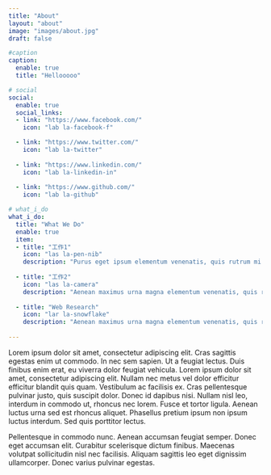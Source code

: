 ```yaml
---
title: "About"
layout: "about"
image: "images/about.jpg"
draft: false

#caption
caption:
  enable: true
  title: "Hellooooo"

# social
social:
  enable: true
  social_links:
  - link: "https://www.facebook.com/"
    icon: "lab la-facebook-f"

  - link: "https://www.twitter.com/"
    icon: "lab la-twitter"
    
  - link: "https://www.linkedin.com/"
    icon: "lab la-linkedin-in"
    
  - link: "https://www.github.com/"
    icon: "lab la-github"

# what_i_do
what_i_do:
  title: "What We Do"
  enable: true
  item:
  - title: "工作1"
    icon: "las la-pen-nib"
    description: "Purus eget ipsum elementum venenatis, quis rutrum mi semper nonpurus eget ipsum elementum venenatis."
    
  - title: "工作2"
    icon: "las la-camera"
    description: "Aenean maximus urna magna elementum venenatis, quis rutrum mi semper non purus eget ipsum elementum venenatis."
    
  - title: "Web Research"
    icon: "lar la-snowflake"
    description: "Aenean maximus urna magna elementum venenatis, quis rutrum mi semper non purus eget ipsum elementum venenatis."
 
---
```

Lorem ipsum dolor sit amet, consectetur adipiscing elit. Cras sagittis egestas enim ut commodo. In nec sem sapien. Ut a feugiat lectus. Duis finibus enim erat, eu viverra dolor feugiat vehicula. Lorem ipsum dolor sit amet, consectetur adipiscing elit. Nullam nec metus vel dolor efficitur efficitur blandit quis quam. Vestibulum ac facilisis ex. Cras pellentesque pulvinar justo, quis suscipit dolor. Donec id dapibus nisi. Nullam nisl leo, interdum in commodo ut, rhoncus nec lorem. Fusce et tortor ligula. Aenean luctus urna sed est rhoncus aliquet. Phasellus pretium ipsum non ipsum luctus interdum. Sed quis porttitor lectus.

Pellentesque in commodo nunc. Aenean accumsan feugiat semper. Donec eget accumsan elit. Curabitur scelerisque dictum finibus. Maecenas volutpat sollicitudin nisl nec facilisis. Aliquam sagittis leo eget dignissim ullamcorper. Donec varius pulvinar egestas.

